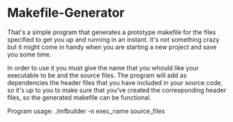 # Makefile-Generator

That's a simple program that generates a prototype makefile for the files specified to get you up and running in an instant.
It's not something crazy but it might come in handy when you are starting a new project and save you some time.

In order to use it you must give the name that you whould like your executable to be and the source files. The program will add 
as dependencies the header files that you have included in your source code, so it's up to you to make sure that you've created 
the corresponding header files, so the generated makefile can be functional.

Program usage: ./mfbuilder -n exec_name source_files
